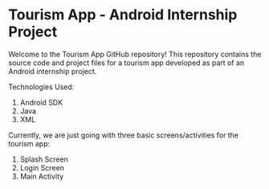 # Tourism App - Android Internship Project

Welcome to the Tourism App GitHub repository! This repository contains the source code and project files for a tourism app developed as part of an Android internship project. 

Technologies Used:
1. Android SDK
2. Java
3. XML

Currently, we are just going with three basic screens/activities for the tourism app:
1. Splash Screen
2. Login Screen
3. Main Activity
